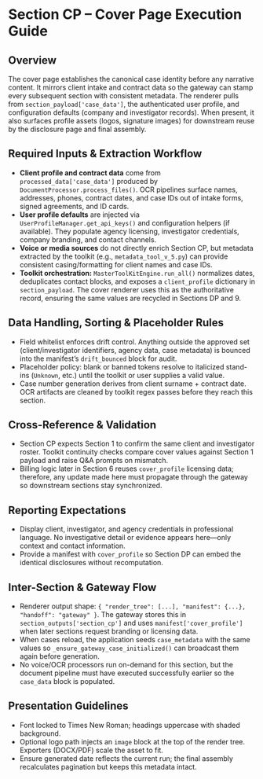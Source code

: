 ﻿# Section CP – Cover Page Execution Guide

## Overview
The cover page establishes the canonical case identity before any narrative content. It mirrors client intake and contract data so the gateway can stamp every subsequent section with consistent metadata. The renderer pulls from `section_payload['case_data']`, the authenticated user profile, and configuration defaults (company and investigator records). When present, it also surfaces profile assets (logos, signature images) for downstream reuse by the disclosure page and final assembly.

## Required Inputs & Extraction Workflow
- **Client profile and contract data** come from `processed_data['case_data']` produced by `DocumentProcessor.process_files()`. OCR pipelines surface names, addresses, phones, contract dates, and case IDs out of intake forms, signed agreements, and ID cards.
- **User profile defaults** are injected via `UserProfileManager.get_api_keys()` and configuration helpers (if available). They populate agency licensing, investigator credentials, company branding, and contact channels.
- **Voice or media sources** do not directly enrich Section CP, but metadata extracted by the toolkit (e.g., `metadata_tool_v_5.py`) can provide consistent casing/formatting for client names and case IDs.
- **Toolkit orchestration:** `MasterToolKitEngine.run_all()` normalizes dates, deduplicates contact blocks, and exposes a `client_profile` dictionary in `section_payload`. The cover renderer uses this as the authoritative record, ensuring the same values are recycled in Sections DP and 9.

## Data Handling, Sorting & Placeholder Rules
- Field whitelist enforces drift control. Anything outside the approved set (client/investigator identifiers, agency data, case metadata) is bounced into the manifest’s `drift_bounced` block for audit.
- Placeholder policy: blank or banned tokens resolve to italicized stand-ins (`Unknown`, etc.) until the toolkit or user supplies a valid value.
- Case number generation derives from client surname + contract date. OCR artifacts are cleaned by toolkit regex passes before they reach this section.

## Cross-Reference & Validation
- Section CP expects Section 1 to confirm the same client and investigator roster. Toolkit continuity checks compare cover values against Section 1 payload and raise Q&A prompts on mismatch.
- Billing logic later in Section 6 reuses `cover_profile` licensing data; therefore, any update made here must propagate through the gateway so downstream sections stay synchronized.

## Reporting Expectations
- Display client, investigator, and agency credentials in professional language. No investigative detail or evidence appears here—only context and contact information.
- Provide a manifest with `cover_profile` so Section DP can embed the identical disclosures without recomputation.

## Inter-Section & Gateway Flow
- Renderer output shape: `{ "render_tree": [...], "manifest": {...}, "handoff": "gateway" }`. The gateway stores this in `section_outputs['section_cp']` and uses `manifest['cover_profile']` when later sections request branding or licensing data.
- When cases reload, the application seeds `case_metadata` with the same values so `_ensure_gateway_case_initialized()` can broadcast them again before generation.
- No voice/OCR processors run on-demand for this section, but the document pipeline must have executed successfully earlier so the `case_data` block is populated.

## Presentation Guidelines
- Font locked to Times New Roman; headings uppercase with shaded background.
- Optional logo path injects an `image` block at the top of the render tree. Exporters (DOCX/PDF) scale the asset to fit.
- Ensure generated date reflects the current run; the final assembly recalculates pagination but keeps this metadata intact.
